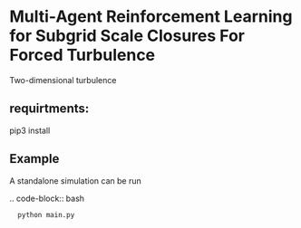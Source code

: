 Multi-Agent Reinforcement Learning for 
        Subgrid Scale Closures For Forced Turbulence
====================================================

Two-dimensional turbulence 

requirtments:
-- 
pip3 install 



Example
-------

A standalone simulation can be run

.. code-block:: bash
	   
	  python main.py
